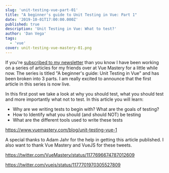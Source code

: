 ```yaml
---
slug: 'unit-testing-vue-part-01'
title: "A beginner's guide to Unit Testing in Vue: Part 1"
date: '2019-10-01T17:00:00.000Z'
published: true
description: 'Unit Testing in Vue: What to test?'
author: 'Dan Vega'
tags:
  - 'vue'
cover: unit-testing-vue-mastery-01.png
---
```


If you're [subscribed to my newsletter](https://www.danvega.dev/signup/) than you know I have been working on a series of articles for my friends over at Vue Mastery for a little while now. The series is titled "A beginner's guide: Unit Testing in Vue" and has been broken into 3 parts. I am really excited to announce that the first article in this series is now live.

In this first post we take a look at why you should test, what you should test and more importantly what not to test. In this article you will learn:

- Why are we writing tests to begin with? What are the goals of testing?
- How to Identify what you should (and should NOT) be testing
- What are the different tools used to write these tests

https://www.vuemastery.com/blog/unit-testing-vue-1

A special thanks to Adam Jahr for the help in getting this article published. I also want to thank Vue Mastery and VueJS for these tweets.

https://twitter.com/VueMastery/status/1177696674787012609

https://twitter.com/vuejs/status/1177701970305527809

